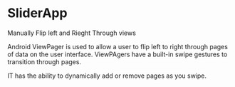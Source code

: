 # SliderApp

Manually Flip left and Rieght Through views

Android ViewPager is used to allow a user to flip left to right through pages of data on the user interface. ViewPAgers have a built-in swipe gestures to transition through pages.

IT has the ability to dynamically add or remove pages as you swipe.

